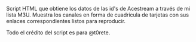 Script HTML que obtiene los datos de las id's de Acestream a través de mi lista M3U. Muestra los canales en forma de cuadrícula de tarjetas con sus enlaces correspondientes listos para reproducir.

Todo el crédito del script es para @t0rete.
